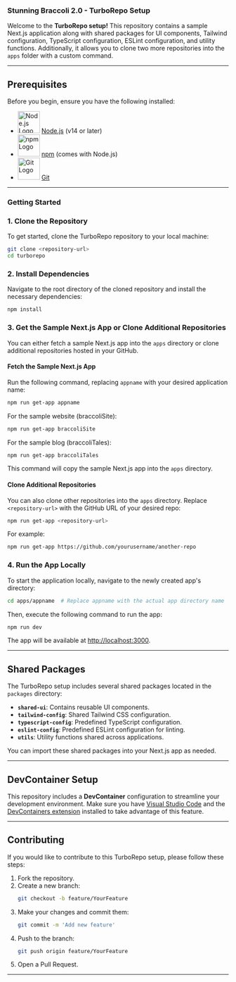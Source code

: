 ### Stunning Braccoli 2.0 - TurboRepo Setup

Welcome to the **TurboRepo setup!** This repository contains a sample Next.js application along with shared packages for UI components, Tailwind configuration, TypeScript configuration, ESLint configuration, and utility functions. Additionally, it allows you to clone two more repositories into the `apps` folder with a custom command.

---

## Prerequisites

Before you begin, ensure you have the following installed:

- <img src="https://static-00.iconduck.com/assets.00/node-js-icon-454x512-nztofx17.png" alt="Node.js Logo" width="50" height="50"/> [Node.js](https://nodejs.org/) (v14 or later)
- <img src="https://banner2.cleanpng.com/20180618/opl/aa6n9ogrp.webp" alt="npm Logo" width="50" height="50"/> [npm](https://www.npmjs.com/) (comes with Node.js)
- <img src="https://banner2.cleanpng.com/20180425/bxe/ave8vhl4c.webp" alt="Git Logo" width="50" height="50"/> [Git](https://git-scm.com/)

---

### Getting Started

### 1. Clone the Repository

To get started, clone the TurboRepo repository to your local machine:

```bash
git clone <repository-url>
cd turborepo
```

### 2. Install Dependencies

Navigate to the root directory of the cloned repository and install the necessary dependencies:

```bash
npm install
```

### 3. Get the Sample Next.js App or Clone Additional Repositories

You can either fetch a sample Next.js app into the `apps` directory or clone additional repositories hosted in your GitHub.

#### Fetch the Sample Next.js App

Run the following command, replacing `appname` with your desired application name:

```bash
npm run get-app appname
```
For the sample website (braccoliSite):

```bash
npm run get-app braccoliSite
```
For the sample blog (braccoliTales):

```bash
npm run get-app braccoliTales
```


This command will copy the sample Next.js app into the `apps` directory.

#### Clone Additional Repositories

You can also clone other repositories into the `apps` directory. Replace `<repository-url>` with the GitHub URL of your desired repo:

```bash
npm run get-app <repository-url>
```

For example:
```bash
npm run get-app https://github.com/yourusername/another-repo
```

### 4. Run the App Locally

To start the application locally, navigate to the newly created app's directory:

```bash
cd apps/appname  # Replace appname with the actual app directory name
```

Then, execute the following command to run the app:

```bash
npm run dev
```

The app will be available at [http://localhost:3000](http://localhost:3000).

---

## Shared Packages

The TurboRepo setup includes several shared packages located in the `packages` directory:

- **`shared-ui`**: Contains reusable UI components.
- **`tailwind-config`**: Shared Tailwind CSS configuration.
- **`typescript-config`**: Predefined TypeScript configuration.
- **`eslint-config`**: Predefined ESLint configuration for linting.
- **`utils`**: Utility functions shared across applications.

You can import these shared packages into your Next.js app as needed.

---

## DevContainer Setup

This repository includes a **DevContainer** configuration to streamline your development environment. Make sure you have [Visual Studio Code](https://code.visualstudio.com/) and the [DevContainers extension](https://marketplace.visualstudio.com/items?itemName=ms-vscode-remote.remote-containers) installed to take advantage of this feature.

---

## Contributing

If you would like to contribute to this TurboRepo setup, please follow these steps:

1. Fork the repository.
2. Create a new branch:
   ```bash
   git checkout -b feature/YourFeature
   ```
3. Make your changes and commit them:
   ```bash
   git commit -m 'Add new feature'
   ```
4. Push to the branch:
   ```bash
   git push origin feature/YourFeature
   ```
5. Open a Pull Request.

---